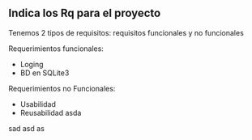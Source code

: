 ## Indica los Rq para el proyecto

Tenemos 2 tipos de requisitos: requisitos funcionales y no funcionales

Requerimientos funcionales:
- Loging
- BD en SQLite3

Requerimientos no Funcionales:
- Usabilidad
- Reusabilidad
asda 

sad asd as


